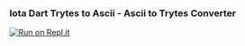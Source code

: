 ### Iota Dart Trytes to Ascii - Ascii to Trytes Converter ###

[![Run on Repl.it](https://repl.it/badge/github//)](https://repl.it/github//)
